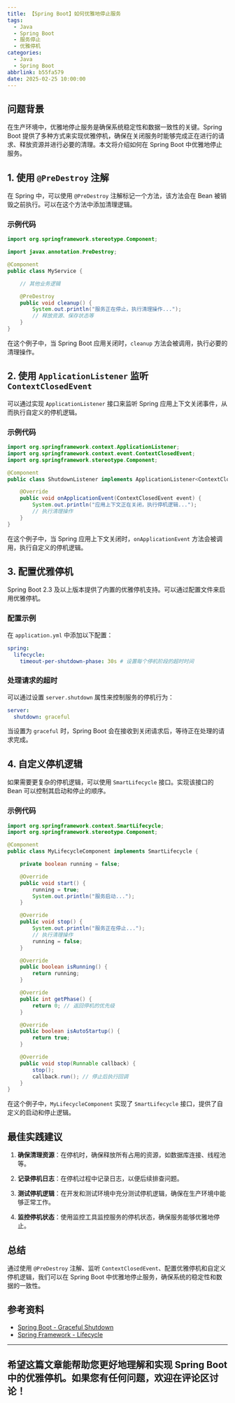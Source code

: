 ```yaml
---
title: 【Spring Boot】如何优雅地停止服务
tags:
  - Java
  - Spring Boot
  - 服务停止
  - 优雅停机
categories:
  - Java
  - Spring Boot
abbrlink: b55fa579
date: 2025-02-25 10:00:00
---
```


## 问题背景

在生产环境中，优雅地停止服务是确保系统稳定性和数据一致性的关键。Spring Boot 提供了多种方式来实现优雅停机，确保在关闭服务时能够完成正在进行的请求、释放资源并进行必要的清理。本文将介绍如何在 Spring Boot 中优雅地停止服务。

## 1. 使用 `@PreDestroy` 注解

在 Spring 中，可以使用 `@PreDestroy` 注解标记一个方法，该方法会在 Bean 被销毁之前执行。可以在这个方法中添加清理逻辑。

### 示例代码

```java
import org.springframework.stereotype.Component;

import javax.annotation.PreDestroy;

@Component
public class MyService {

    // 其他业务逻辑

    @PreDestroy
    public void cleanup() {
        System.out.println("服务正在停止，执行清理操作...");
        // 释放资源、保存状态等
    }
}
```

在这个例子中，当 Spring Boot 应用关闭时，`cleanup` 方法会被调用，执行必要的清理操作。

## 2. 使用 `ApplicationListener` 监听 `ContextClosedEvent`

可以通过实现 `ApplicationListener` 接口来监听 Spring 应用上下文关闭事件，从而执行自定义的停机逻辑。

### 示例代码

```java
import org.springframework.context.ApplicationListener;
import org.springframework.context.event.ContextClosedEvent;
import org.springframework.stereotype.Component;

@Component
public class ShutdownListener implements ApplicationListener<ContextClosedEvent> {

    @Override
    public void onApplicationEvent(ContextClosedEvent event) {
        System.out.println("应用上下文正在关闭，执行停机逻辑...");
        // 执行清理操作
    }
}
```

在这个例子中，当 Spring 应用上下文关闭时，`onApplicationEvent` 方法会被调用，执行自定义的停机逻辑。

## 3. 配置优雅停机

Spring Boot 2.3 及以上版本提供了内置的优雅停机支持。可以通过配置文件来启用优雅停机。

### 配置示例

在 `application.yml` 中添加以下配置：

```yaml
spring:
  lifecycle:
    timeout-per-shutdown-phase: 30s # 设置每个停机阶段的超时时间
```

### 处理请求的超时

可以通过设置 `server.shutdown` 属性来控制服务的停机行为：

```yaml
server:
  shutdown: graceful
```

当设置为 `graceful` 时，Spring Boot 会在接收到关闭请求后，等待正在处理的请求完成。

## 4. 自定义停机逻辑

如果需要更复杂的停机逻辑，可以使用 `SmartLifecycle` 接口。实现该接口的 Bean 可以控制其启动和停止的顺序。

### 示例代码

```java
import org.springframework.context.SmartLifecycle;
import org.springframework.stereotype.Component;

@Component
public class MyLifecycleComponent implements SmartLifecycle {

    private boolean running = false;

    @Override
    public void start() {
        running = true;
        System.out.println("服务启动...");
    }

    @Override
    public void stop() {
        System.out.println("服务正在停止...");
        // 执行清理操作
        running = false;
    }

    @Override
    public boolean isRunning() {
        return running;
    }

    @Override
    public int getPhase() {
        return 0; // 返回停机的优先级
    }

    @Override
    public boolean isAutoStartup() {
        return true;
    }

    @Override
    public void stop(Runnable callback) {
        stop();
        callback.run(); // 停止后执行回调
    }
}
```

在这个例子中，`MyLifecycleComponent` 实现了 `SmartLifecycle` 接口，提供了自定义的启动和停止逻辑。

## 最佳实践建议

1. **确保清理资源**：在停机时，确保释放所有占用的资源，如数据库连接、线程池等。

2. **记录停机日志**：在停机过程中记录日志，以便后续排查问题。

3. **测试停机逻辑**：在开发和测试环境中充分测试停机逻辑，确保在生产环境中能够正常工作。

4. **监控停机状态**：使用监控工具监控服务的停机状态，确保服务能够优雅地停止。

## 总结

通过使用 `@PreDestroy` 注解、监听 `ContextClosedEvent`、配置优雅停机和自定义停机逻辑，我们可以在 Spring Boot 中优雅地停止服务，确保系统的稳定性和数据的一致性。

## 参考资料

- [Spring Boot - Graceful Shutdown](https://docs.spring.io/spring-boot/docs/current/reference/htmlsingle/#boot-features-graceful-shutdown)
- [Spring Framework - Lifecycle](https://docs.spring.io/spring-framework/docs/current/reference/html/core.html#context-functionality-lifecycle)

---

希望这篇文章能帮助您更好地理解和实现 Spring Boot 中的优雅停机。如果您有任何问题，欢迎在评论区讨论！
--- 
 